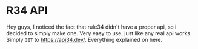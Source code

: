# R34 API
Hey guys, I noticed the fact that rule34 didn't have a proper api, so i decided to simply make one. Very easy to use, just like any real api works.
Simply `GET` to https://api34.dev/. Everything explained on here.
